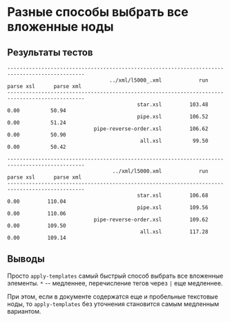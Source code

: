 Разные способы выбрать все вложенные ноды
=========================================

Результаты тестов
-----------------

    -----------------------------------------------------------------------------------------------
                                     ../xml/l5000_.xml            run      parse xsl      parse xml
    -----------------------------------------------------------------------------------------------
                                              star.xsl         103.48           0.00          50.94
                                              pipe.xsl         106.52           0.00          51.24
                                pipe-reverse-order.xsl         106.62           0.00          50.90
                                               all.xsl          99.50           0.00          50.42

    -----------------------------------------------------------------------------------------------
                                      ../xml/l5000.xml            run      parse xsl      parse xml
    -----------------------------------------------------------------------------------------------
                                              star.xsl         106.68           0.00         110.04
                                              pipe.xsl         109.56           0.00         110.06
                                pipe-reverse-order.xsl         109.62           0.00         109.50
                                               all.xsl         117.28           0.00         109.14


Выводы
------

Просто `apply-templates` самый быстрый способ выбрать все вложенные элементы.
`*` -- медленнее, перечисление тегов через `|` еще медленнее.

При этом, если в документе содержатся еще и пробельные текстовые ноды,
то `apply-templates` без уточнения становится самым медленным вариантом.

